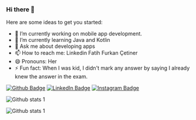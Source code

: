 ### Hi there 👋


Here are some ideas to get you started:

- 🔭 I’m currently working on mobile app development.
- 🌱 I’m currently learning Java and Kotlin
- 💬 Ask me about developing apps
- 📫 How to reach me: Linkedin Fatih Furkan Çetiner
- 😄 Pronouns: Her
- ⚡ Fun fact: When I was kid, I didn't mark any answer by saying I already knew the answer in the exam.

[![Github Badge](https://img.shields.io/badge/-Github-000?style=quare&labelColor=000&logo=Github&logoColor=white&link=link)](link)
[![LinkedIn Badge](https://img.shields.io/badge/LinkedIn-0077B5?style=for-the-badge&logo=linkedin&logoColor=white&link=link)](link)
[![Instagram Badge](https://img.shields.io/badge/-Instagram-C13584?style=flat-quare&labelColor=C13584&logo=instagram&logoColor=white&link=link)](link)





![Github stats 1](https://github-readme-stats.vercel.app/api?username=fatihCetiner&show_icons=true&theme=tokyonight)

![Github stats 1](https://github-readme-stats.vercel.app/api/top-langs/?username={fatihCetiner})

